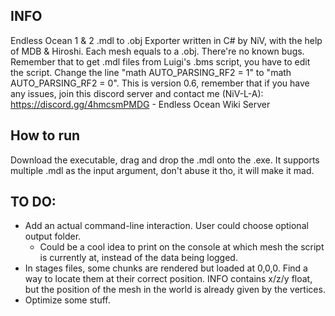 ## INFO ##

Endless Ocean 1 & 2 .mdl to .obj Exporter written in C# by NiV, with the help of MDB & Hiroshi. Each mesh equals to a .obj. There're no known bugs. Remember that to get .mdl files from Luigi's .bms script, you have to edit the script. Change the line "math AUTO_PARSING_RF2 = 1" to "math AUTO_PARSING_RF2 = 0". This is version 0.6, remember that if you have any issues, join this discord server and contact me (NiV-L-A): https://discord.gg/4hmcsmPMDG - Endless Ocean Wiki Server

## How to run ##
Download the executable, drag and drop the .mdl onto the .exe. It supports multiple .mdl as the input argument, don't abuse it tho, it will make it mad.

## TO DO: ##
- Add an actual command-line interaction. User could choose optional output folder.
	- Could be a cool idea to print on the console at which mesh the script is currently at, instead of the data being logged.
- In stages files, some chunks are rendered but loaded at 0,0,0. Find a way to locate them at their correct position. INFO contains x/z/y float, but the position of the mesh in the world is already given by the vertices.
- Optimize some stuff.
